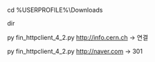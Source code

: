 cd %USERPROFILE%\Downloads

dir

py fin_httpclient_4_2.py http://info.cern.ch -> 연결


py fin_httpclient_4_2.py http://naver.com -> 301
